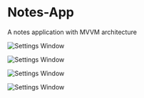 # Notes-App
A notes application with MVVM architecture

![Settings Window](https://github.com/ChetanTailor/Notes-App/blob/master/notes%20ss/Screenshot_1625918982.png)

![Settings Window](https://github.com/ChetanTailor/Notes-App/blob/master/notes%20ss/Screenshot_1625919053.png)

![Settings Window](https://github.com/ChetanTailor/Notes-App/blob/master/notes%20ss/Screenshot_1625919089.png)

![Settings Window](https://github.com/ChetanTailor/Notes-App/blob/master/notes%20ss/Screenshot_1625919102.png)

